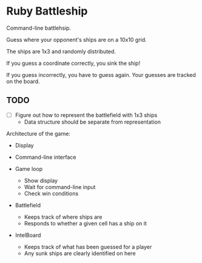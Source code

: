 # Ruby Battleship

Command-line battlehsip.

Guess where your opponent's ships are on a 10x10 grid.

The ships are 1x3 and randomly distributed.

If you guess a coordinate correctly, you sink the ship!

If you guess incorrectly, you have to guess again. Your guesses are tracked on the board.

## TODO

- [ ] Figure out how to represent the battlefield with 1x3 ships
  - Data structure should be separate from representation

Architecture of the game:
* Display
* Command-line interface
* Game loop
  - Show display
  - Wait for command-line input
  - Check win conditions

* Battlefield
  - Keeps track of where ships are
  - Responds to whether a given cell has a ship on it

* IntelBoard
  - Keeps track of what has been guessed for a player
  - Any sunk ships are clearly identified on here



